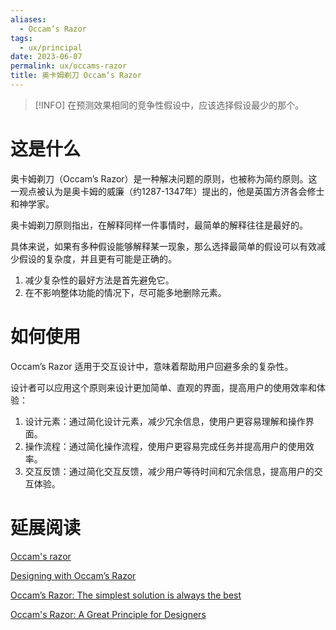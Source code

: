 ```yaml
---
aliases:
  - Occam’s Razor
tags:
  - ux/principal
date: 2023-06-07
permalink: ux/occams-razor
title: 奥卡姆剃刀 Occam’s Razor
---
```

> [!INFO] 在预测效果相同的竞争性假设中，应该选择假设最少的那个。

# 这是什么

奥卡姆剃刀（Occam’s Razor）是一种解决问题的原则，也被称为简约原则。这一观点被认为是奥卡姆的威廉（约1287-1347年）提出的，他是英国方济各会修士和神学家。

奥卡姆剃刀原则指出，在解释同样一件事情时，最简单的解释往往是最好的。

具体来说，如果有多种假设能够解释某一现象，那么选择最简单的假设可以有效减少假设的复杂度，并且更有可能是正确的。

1. 减少复杂性的最好方法是首先避免它。
2. 在不影响整体功能的情况下，尽可能多地删除元素。

# 如何使用

Occam’s Razor 适用于交互设计中，意味着帮助用户回避多余的复杂性。

设计者可以应用这个原则来设计更加简单、直观的界面，提高用户的使用效率和体验：

1. 设计元素：通过简化设计元素，减少冗余信息，使用户更容易理解和操作界面。
2. 操作流程：通过简化操作流程，使用户更容易完成任务并提高用户的使用效率。
3. 交互反馈：通过简化交互反馈，减少用户等待时间和冗余信息，提高用户的交互体验。

# 延展阅读

[Occam's razor](https://en.wikipedia.org/wiki/Occam's_razor)

[Designing with Occam’s Razor](https://medium.com/@jonyablonski/designing-with-occams-razor-3692df2f3c7f)

[Occam’s Razor: The simplest solution is always the best](https://www.interaction-design.org/literature/article/occam-s-razor-the-simplest-solution-is-always-the-best)

[Occam's Razor: A Great Principle for Designers](https://www.webdesignerdepot.com/2010/07/occams-razor-a-great-principle-for-designers/)